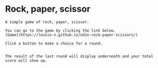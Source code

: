 # Rock, paper, scissor

    A simple game of rock, paper, scissor.
    
    You can go to the game by clicking the link below.
    [Game](https://lousio-n.github.io/odin-rock-paper-scissors/)

    Click a button to make a choice for a round.


    The result of the last round will display underneath and your total score will show up.
